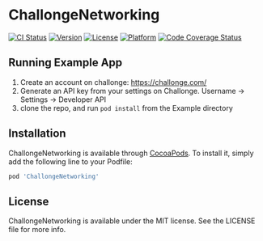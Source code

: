 # ChallongeNetworking

[![CI Status](https://img.shields.io/travis/ashleyng/ChallongeNetworking.svg?style=flat)](https://travis-ci.org/ashleyng/ChallongeNetworking)
[![Version](https://img.shields.io/cocoapods/v/ChallongeNetworking.svg?style=flat)](https://cocoapods.org/pods/ChallongeNetworking)
[![License](https://img.shields.io/cocoapods/l/ChallongeNetworking.svg?style=flat)](https://cocoapods.org/pods/ChallongeNetworking)
[![Platform](https://img.shields.io/cocoapods/p/ChallongeNetworking.svg?style=flat)](https://cocoapods.org/pods/ChallongeNetworking)
[![Code Coverage Status](https://codecov.io/gh/ashleyng/ChallongeNetworking/branch/master/graphs/badge.svg)](https://codecov.io/gh/ashleyng/ChallongeNetworking/branch/master)

## Running Example App
1. Create an account on challonge: https://challonge.com/
2. Generate an API key from your settings on Challonge. Username -> Settings -> Developer API
2. clone the repo, and run `pod install` from the Example directory

## Installation

ChallongeNetworking is available through [CocoaPods](https://cocoapods.org). To install
it, simply add the following line to your Podfile:

```ruby
pod 'ChallongeNetworking'
```

## License

ChallongeNetworking is available under the MIT license. See the LICENSE file for more info.
